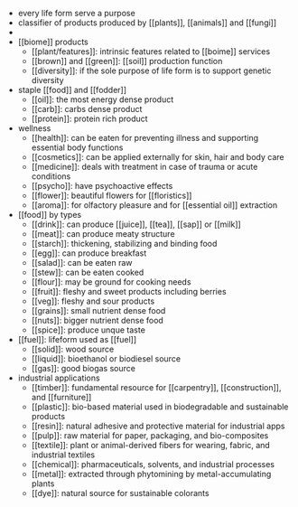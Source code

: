 - every life form serve a purpose
- classifier of products produced by [[plants]], [[animals]] and [[fungi]]
-
- [[biome]] products
	- [[plant/features]]: intrinsic features related to [[boime]] services
	- [[brown]] and [[green]]: [[soil]] production function
	- [[diversity]]: if the sole purpose of life form is to support genetic diversity
- staple [[food]] and [[fodder]]
	- [[oil]]: the most energy dense product
	- [[carb]]: carbs dense product
	- [[protein]]: protein rich product
- wellness
	- [[health]]: can be eaten for preventing illness and supporting essential body functions
	- [[cosmetics]]: can be applied externally for skin, hair and body care
	- [[medicine]]: deals with treatment in case of trauma or acute conditions
	- [[psycho]]: have psychoactive effects
	- [[flower]]: beautiful flowers for [[floristics]]
	- [[aroma]]: for olfactory pleasure and for [[essential oil]] extraction
- [[food]] by types
	- [[drink]]: can produce [[juice]], [[tea]], [[sap]] or [[milk]]
	- [[meat]]: can produce meaty structure
	- [[starch]]: thickening, stabilizing and binding food
	- [[egg]]: can produce breakfast
	- [[salad]]: can be eaten raw
	- [[stew]]: can be eaten cooked
	- [[flour]]: may be ground for cooking needs
	- [[fruit]]: fleshy and sweet products including berries
	- [[veg]]: fleshy and sour products
	- [[grains]]: small nutrient dense food
	- [[nuts]]: bigger nutrient dense food
	- [[spice]]: produce unque taste
- [[fuel]]: lifeform used as [[fuel]]
	- [[solid]]: wood source
	- [[liquid]]: bioethanol or biodiesel source
	- [[gas]]: good biogas source
- industrial applications
	- [[timber]]: fundamental resource for [[carpentry]], [[construction]], and [[furniture]]
	- [[plastic]]: bio-based material used in biodegradable and sustainable products
	- [[resin]]: natural adhesive and protective material for industrial apps
	- [[pulp]]: raw material for paper, packaging, and bio-composites
	- [[textile]]: plant or animal-derived fibers for wearing, fabric, and industrial textiles
	- [[chemical]]: pharmaceuticals, solvents, and industrial processes
	- [[metal]]: extracted through phytomining by metal-accumulating plants
	- [[dye]]: natural source for sustainable colorants
